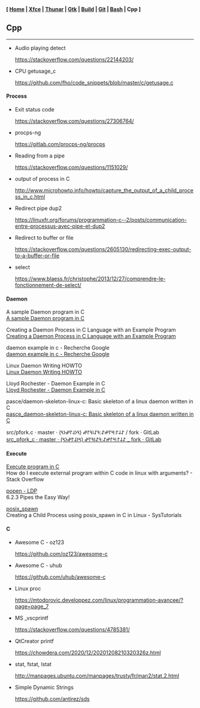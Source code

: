 **[ [Home](00-Home.html) | [Xfce](01-Xfce.html) | [Thunar](02-Thunar.html) | [Gtk](03-Gtk.html) | [Build](04-Build.html) | [Git](05-Git.html) | [Bash](06-Bash.html) | Cpp ]**

## Cpp

---

* Audio playing detect

    https://stackoverflow.com/questions/22144203/  

* CPU getusage_c
    
    https://github.com/fho/code_snippets/blob/master/c/getusage.c  



#### Process

* Exit status code
    
    https://stackoverflow.com/questions/27306764/  

* procps-ng
    
    https://gitlab.com/procps-ng/procps  

* Reading from a pipe

    https://stackoverflow.com/questions/1151029/  

* output of process in C

    http://www.microhowto.info/howto/capture_the_output_of_a_child_process_in_c.html  

* Redirect pipe dup2
    
    https://linuxfr.org/forums/programmation-c--2/posts/communication-entre-processus-avec-pipe-et-dup2  

* Redirect to buffer or file
    
    https://stackoverflow.com/questions/2605130/redirecting-exec-output-to-a-buffer-or-file  

* select
    
    https://www.blaess.fr/christophe/2013/12/27/comprendre-le-fonctionnement-de-select/  



#### Daemon

A sample Daemon program in C  
[A sample Daemon program in C ](https://gist.github.com/copyninja/1033862)  

Creating a Daemon Process in C Language with an Example Program  
[Creating a Daemon Process in C Language with an Example Program ](https://www.thegeekstuff.com/2012/02/c-daemon-process/)  

daemon example in c - Recherche Google  
[daemon example in c - Recherche Google ](https://www.google.com/search?channel=fs&client=ubuntu&q=daemon+example+in+c)  

Linux Daemon Writing HOWTO  
[Linux Daemon Writing HOWTO ](http://netzmafia.de/skripten/unix/linux-daemon-howto.html)  

Lloyd Rochester - Daemon Example in C  
[Lloyd Rochester - Daemon Example in C ](https://lloydrochester.com/post/c/unix-daemon-example/)  

pasce/daemon-skeleton-linux-c: Basic skeleton of a linux daemon written in C  
[pasce_daemon-skeleton-linux-c: Basic skeleton of a linux daemon written in C ](https://github.com/pasce/daemon-skeleton-linux-c)  

src/pfork.c · master · 𐰀𐰞𐰃:𐰺𐰃𐰔𐰀:𐰚𐰀𐰾𐰚𐰃𐰤 (𐰽𐰆𐰞𐰃𐰤𐰆𐰽) / fork · GitLab  
[src_pfork_c · master · 𐰀𐰞𐰃:𐰺𐰃𐰔𐰀:𐰚𐰀𐰾𐰚𐰃𐰤 (𐰽𐰆𐰞𐰃𐰤𐰆𐰽) _ fork · GitLab ](https://gitlab.com/sulincix/fork/-/blob/master/src/pfork.c)  



#### Execute

[Execute program in C](https://stackoverflow.com/questions/5237482/how-do-i-execute-external-program-within-c-code-in-linux-with-arguments)  
How do I execute external program within C code in linux with arguments? - Stack Overflow  

[popen - LDP](https://tldp.org/LDP/lpg/node12.html)  
6.2.3 Pipes the Easy Way!  

[posix_spawn](https://www.systutorials.com/a-posix_spawn-example-in-c-to-create-child-process-on-linux/)  
Creating a Child Process using posix_spawn in C in Linux - SysTutorials  



#### C

* Awesome C - oz123

    https://github.com/oz123/awesome-c  

* Awesome C - uhub

    https://github.com/uhub/awesome-c  

* Linux proc

    https://mtodorovic.developpez.com/linux/programmation-avancee/?page=page_7  

* MS _vscprintf

    https://stackoverflow.com/questions/4785381/  
    
* QtCreator printf

    https://chowdera.com/2020/12/20201208210320326z.html  

* stat, fstat, lstat

    http://manpages.ubuntu.com/manpages/trusty/fr/man2/stat.2.html  

* Simple Dynamic Strings
    
    https://github.com/antirez/sds  


